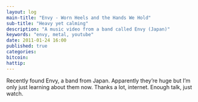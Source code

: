 ```yaml
---
layout: log
main-title: "Envy - Worn Heels and the Hands We Hold"
sub-title: "Heavy yet calming"
description: "A music video from a band called Envy (Japan)"
keywords: "envy, metal, youtube"
date: 2011-01-24 16:00
published: true
categories: 
bitcoin: 
hattip: 
---
```


Recently found Envy, a band from Japan. Apparently they’re huge but I’m only just learning about them now. Thanks a lot, internet. Enough talk, just watch.

<div class='embed-container'>
	<object data="https://www.youtube.com/embed/PlQ5a-DPt8s"></object>
</div>
